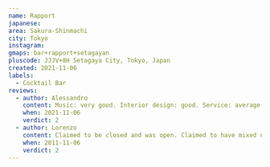 ```yaml
---
name: Rapport
japanese: 
area: Sakura-Shinmachi
city: Tokyo
instagram: 
gmaps: bar+rapport+setagayan
pluscode: JJJV+8H Setagaya City, Tokyo, Japan
created: 2021-11-06
labels:
  - Cocktail Bar
reviews:
  - author: Alessandro
    content: Music: very good. Interior design: good. Service: average. Drinks: bad. The fact you can still smoke inside: very bad. Uninspired and thus uninspiring, this bar is as meh as any place can get.
    when: 2021-11-06
    verdict: 2
  - author: Lorenzo
    content: Claimed to be closed and was open. Claimed to have mixed nuts and did. Claimed to know how to make cocktails and didn’t.
    when: 2011-11-06
    verdict: 2
---
```

